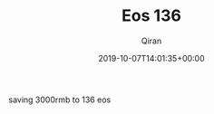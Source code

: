﻿---
title: Eos 136
author: Qiran
type: post
date: 2019-10-07T14:01:35+00:00
draft: true
private: true
aliases: ["/eos-136/"]
categories:
  - Journal

---
saving 3000rmb to 136 eos

